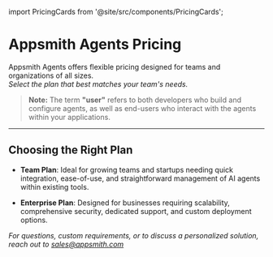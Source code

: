 import PricingCards from '@site/src/components/PricingCards';

# Appsmith Agents Pricing

Appsmith Agents offers flexible pricing designed for teams and organizations of all sizes.  
_Select the plan that best matches your team's needs._

> **Note:** The term **"user"** refers to both developers who build and configure agents, as well as end-users who interact with the agents within your applications.

<PricingCards />

---

## Choosing the Right Plan

- **Team Plan**: Ideal for growing teams and startups needing quick integration, ease-of-use, and straightforward management of AI agents within existing tools.

- **Enterprise Plan**: Designed for businesses requiring scalability, comprehensive security, dedicated support, and custom deployment options.

_For questions, custom requirements, or to discuss a personalized solution, reach out to [sales@appsmith.com](mailto:sales@appsmith.com)_
